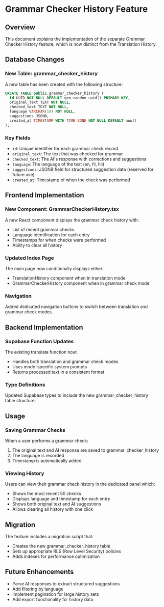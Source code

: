 # Grammar Checker History Feature

## Overview
This document explains the implementation of the separate Grammar Checker History feature, which is now distinct from the Translation History.

## Database Changes

### New Table: grammar_checker_history
A new table has been created with the following structure:

```sql
CREATE TABLE public.grammar_checker_history (
  id UUID NOT NULL DEFAULT gen_random_uuid() PRIMARY KEY,
  original_text TEXT NOT NULL,
  checked_text TEXT NOT NULL,
  language VARCHAR(10) NOT NULL,
  suggestions JSONB,
  created_at TIMESTAMP WITH TIME ZONE NOT NULL DEFAULT now()
);
```

### Key Fields
- `id`: Unique identifier for each grammar check record
- `original_text`: The text that was checked for grammar
- `checked_text`: The AI's response with corrections and suggestions
- `language`: The language of the text (en, fil, hil)
- `suggestions`: JSONB field for structured suggestion data (reserved for future use)
- `created_at`: Timestamp of when the check was performed

## Frontend Implementation

### New Component: GrammarCheckerHistory.tsx
A new React component displays the grammar check history with:
- List of recent grammar checks
- Language identification for each entry
- Timestamps for when checks were performed
- Ability to clear all history

### Updated Index Page
The main page now conditionally displays either:
- TranslationHistory component when in translation mode
- GrammarCheckerHistory component when in grammar check mode

### Navigation
Added dedicated navigation buttons to switch between translation and grammar check modes.

## Backend Implementation

### Supabase Function Updates
The existing translate function now:
- Handles both translation and grammar check modes
- Uses mode-specific system prompts
- Returns processed text in a consistent format

### Type Definitions
Updated Supabase types to include the new grammar_checker_history table structure.

## Usage

### Saving Grammar Checks
When a user performs a grammar check:
1. The original text and AI response are saved to grammar_checker_history
2. The language is recorded
3. Timestamp is automatically added

### Viewing History
Users can view their grammar check history in the dedicated panel which:
- Shows the most recent 50 checks
- Displays language and timestamp for each entry
- Shows both original text and AI suggestions
- Allows clearing all history with one click

## Migration
The feature includes a migration script that:
- Creates the new grammar_checker_history table
- Sets up appropriate RLS (Row Level Security) policies
- Adds indexes for performance optimization

## Future Enhancements
- Parse AI responses to extract structured suggestions
- Add filtering by language
- Implement pagination for large history sets
- Add export functionality for history data